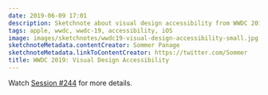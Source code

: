 ```yaml
---
date: 2019-06-09 17:01
description: Sketchnote about visual design accessibility from WWDC 2019
tags: apple, wwdc, wwdc-19, accessibility, iOS
image: images/sketchnotes/wwdc19-visual-design-accessibility-small.jpg
sketchnoteMetadata.contentCreator: Sommer Panage
sketchnoteMetadata.linkToContentCreator: https://twitter.com/Sommer
title: WWDC 2019: Visual Design Accessibility
---
```


Watch [Session #244](https://developer.apple.com/wwdc19/244) for more details.
